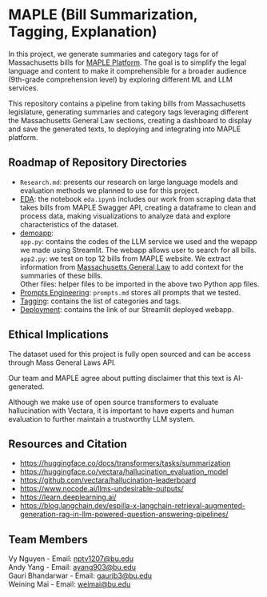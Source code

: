 # MAPLE (Bill Summarization, Tagging, Explanation)  
In this project, we generate summaries and category tags for of Massachusetts bills for [MAPLE Platform](https://www.mapletestimony.org/). The goal is to simplify the legal language and content to make it comprehensible for a broader audience (9th-grade comprehension level) by exploring different ML and LLM services.  

This repository contains a pipeline from taking bills from Massachusetts legislature, generating summaries and category tags leveraging different the Massachusetts General Law sections, creating a dashboard to display and save the generated texts, to deploying and integrating into MAPLE platform.

## Roadmap of Repository Directories
* ```Research.md```: presents our research on large language models and evaluation methods we planned to use for this project.  
* [EDA](https://github.com/vynpt/ml-maple-bill-summarization/tree/dev/EDA): the notebook ```eda.ipynb``` includes our work from scraping data that takes bills from MAPLE Swagger API, creating a dataframe to clean and process data, making visualizations to analyze data and explore characteristics of the dataset.  
* [demoapp](https://github.com/vynpt/ml-maple-bill-summarization/tree/dev/demoapp):   
  ```app.py```: contains the codes of the LLM service we used and the wepapp we made using Streamlit. The webapp allows user to search for all bills.  
  ```app2.py```: we test on top 12 bills from MAPLE website. We extract information from [Massachusetts General Law](https://malegislature.gov/Laws/GeneralLaws) to add context for the summaries of these bills.  
  Other files: helper files to be imported in the above two Python app files.
* [Prompts Engineering](https://github.com/vynpt/ml-maple-bill-summarization/tree/dev/Prompts%20Engineering): ```prompts.md``` stores all prompts that we tested.  
* [Tagging](https://github.com/vynpt/ml-maple-bill-summarization/tree/dev/Tagging): contains the list of categories and tags.  
* [Deployment](https://github.com/vynpt/ml-maple-bill-summarization/tree/main/Deployment): contains the link of our Streamlit deployed webapp.   

## Ethical Implications
The dataset used for this project is fully open sourced and can be access through Mass General Laws API.   

Our team and MAPLE agree about putting disclaimer that this text is AI-generated.  

Although we make use of open source transformers to evaluate hallucination with Vectara, it is important to have experts and human evaluation to further maintain a trustworthy LLM system.

## Resources and Citation
* https://huggingface.co/docs/transformers/tasks/summarization 
* https://huggingface.co/vectara/hallucination_evaluation_model  
* https://github.com/vectara/hallucination-leaderboard  
* https://www.nocode.ai/llms-undesirable-outputs/  
* https://learn.deeplearning.ai/  
* https://blog.langchain.dev/espilla-x-langchain-retrieval-augmented-generation-rag-in-llm-powered-question-answering-pipelines/  

## Team Members
Vy Nguyen - Email: nptv1207@bu.edu   
Andy Yang - Email: ayang903@bu.edu   
Gauri Bhandarwar - Email: gaurib3@bu.edu    
Weining Mai - Email: weimai@bu.edu 
